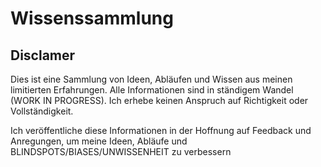# Wissenssammlung

## Disclamer

Dies ist eine Sammlung von Ideen, Abläufen und Wissen aus meinen limitierten Erfahrungen. Alle Informationen sind in ständigem Wandel (WORK IN PROGRESS). Ich erhebe keinen Anspruch auf Richtigkeit oder Vollständigkeit.

Ich veröffentliche diese Informationen in der Hoffnung auf Feedback und Anregungen, um meine Ideen, Abläufe und BLINDSPOTS/BIASES/UNWISSENHEIT zu verbessern
